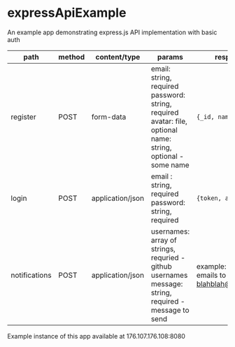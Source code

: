 # expressApiExample
An example app demonstrating express.js API implementation with basic auth

path | method | content/type | params | response
-----|--------|--------------|--------|---------
register | POST | form-data | email: string, required <br> password: string, required<br>avatar: file, optional<br>name: string, optional - some name | `{_id, name, email}`
login | POST | application/json | email : string, required  <br> password: string, required | `{token, avatarLink}`
notifications | POST | application/json | usernames: array of strings, requried - github usernames<br> message: string, required - message to send | example: sending emails to blahblah@gmail.com

Example instance of this app available at 176.107.176.108:8080
